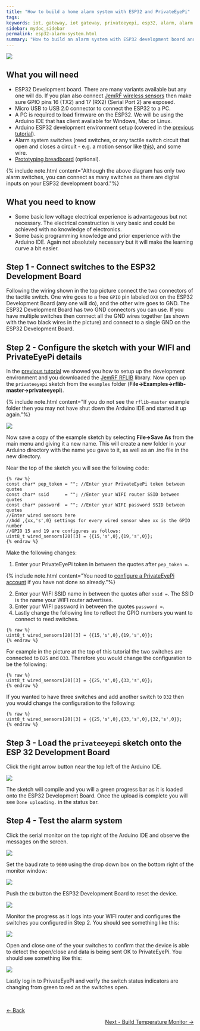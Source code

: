 ```yaml
---
title: "How to build a home alarm system with ESP32 and PrivateEyePi"
tags: 
keywords: iot, gateway, iot gateway, privateeyepi, esp32, alarm, alarm system
sidebar: mydoc_sidebar
permalink: esp32-alarm-system.html
summary: "How to build an alarm system with ESP32 development board and interface to PrivateEyePi"
---
```


<img src="images/ESP32-Alarm-System-Schematic.png"/>

## What you will need
 - ESP32 Development board. There are many variants available but any one will do. If you plan also connect [JemRF wireless sensors](esp32-jemrf.html) then make sure GPIO pins 16 (TX2) and 17 (RX2) (Serial Port 2) are exposed. 
 - Micro USB to USB 2.0 connector to connect the ESP32 to a PC.
 - A PC is required to load firmware on the ESP32. We will be using the Arduino IDE that has client available for Windows, Mac or Linux.
 - Arduino ESP32 development environment setup (covered in the [previous tutorial](esp32-install.html)).
 - Alarm system switches (reed switches, or any tactile switch circuit that open and closes a circuit - e.g. a motion sensor like [this](https://www.jemrf.com/collections/accessories/products/pir-motion-sensor)), and some wire.
  - [Prototyping breadboard](https://www.jemrf.com/collections/accessories/products/400-point-prototyping-breadboard) (optional). 
 
 {% include note.html content="Although the above diagram has only two alarm switches, you can connect as many switches as there are digital inputs on your ESP32 development board."%}

## What you need to know
 - Some basic low voltage electrical experience is advantageous but not necessary. The electrical construction is very basic and could be achieved with no knowledge of electronics.
 - Some basic programming knowledge and prior experience with the Arduino IDE. Again not absolutely necessary but it will make the learning curve a bit easier. 

## Step 1 - Connect switches to the ESP32 Development Board

Following the wiring shown in the top picture connect the two connectors of the tactile switch. One wire goes to a free `GPIO` pin labeled `DXX` on the ESP32 Development Board (any one will do), and the other wire goes to GND. The ESP32 Development Board has two GND connectors you can use. If you have multiple switches then connect all the GND wires together (as shown with the two black wires in the picture) and connect to a single GND on the ESP32 Development Board.

## Step 2 - Configure the sketch with your WIFI and PrivateEyePi details

In the [previous tutorial](esp32-install.html) we showed you how to setup up the development environment and you downloaded the [JemRF RFLIB](https://github.com/JemRF/rflib) library. Now open up the `privateeyepi` sketch from the `examples` folder (**File->Examples->rflib-master->privateeyepi**).

{% include note.html content="If you do not see the `rflib-master` example folder then you may not have shut down the Arduino IDE and started it up again."%}

<img src="images/open-privateeyepi-sketch.png"/>

Now save a copy of the example sketch by selecting **File->Save As** from the main menu and giving it a new name. This will create a new folder in your Arduino directory with the name you gave to it, as well as an .ino file in the new directory.

Near the top of the sketch you will see the following code:

```
{% raw %}
const char* pep_token = ""; //Enter your PrivateEyePi token between quotes
const char* ssid      = ""; //Enter your WIFI router SSID between quotes
const char* password  = ""; //Enter your WIFI password SSID between quotes
//Enter wired sensors here
//Add ,{xx,'s',0} settings for every wired sensor whee xx is the GPIO number
//GPIO 15 and 19 are configures as follows:
uint8_t wired_sensors[20][3] = {{15,'s',0},{19,'s',0}}; 
{% endraw %}
```

Make the following changes:
1. Enter your PrivateEyePi token in between the quotes after `pep_token =`.

{% include note.html content="You need to [configure a PrivateEyePi account](http://projects.privateeyepi.com/home/home-alarm-system-project/installation/register-user-andpassword) if you have not done so already."%}

2. Enter your WIFI SSID name in between the quotes after `ssid =`. The SSID is the name your WIFI router advertises.
3. Enter your WIFI password in between the quotes `password =`.
4. Lastly change the following line to reflect the GPIO numbers you want to connect to reed switches. 

```
{% raw %}
uint8_t wired_sensors[20][3] = {{15,'s',0},{19,'s',0}}; 
{% endraw %}
```

For example in the picture at the top of this tutorial the two switches are connected to `D25` and `D33`. Therefore you would change the configuration to be the following:

```
{% raw %}
uint8_t wired_sensors[20][3] = {{25,'s',0},{33,'s',0}}; 
{% endraw %}
```

If you wanted to have three switches and add another switch to `D32` then you would change the configuration to the following:

```
{% raw %}
uint8_t wired_sensors[20][3] = {{25,'s',0},{33,'s',0},{32,'s',0}}; 
{% endraw %}
```

## Step 3 - Load the `privateeyepi` sketch onto the ESP 32 Development Board

Click the right arrow button near the top left of the Arduino IDE.

<img src="images/esp32-download-sketch-button.png"/>

The sketch will compile and you will a green progress bar as it is loaded onto the ESP32 Development Board. Once the upload is complete you will see `Done uploading.` in the status bar.

## Step 4 - Test the alarm system

Click the serial monitor on the top right of the Arduino IDE and observe the messages on the screen. 

<img src="images/esp32-serial-monitor.png"/>

Set the baud rate to `9600` using the drop down box on the bottom right of the monitor window:

<img src="images/arduino-monitor-baud-rate.png"/>

Push the `EN` button the ESP32 Development Board to reset the device.

<img src="images/esp32-reset-board.png"/>

 Monitor the progress as it logs into your WIFI router and configures the switches you configured in Step 2. You should see something like this:
 
 <img src="images/esp32-monitor-startup.png"/>
 
  Open and close one of the your switches to confirm that the device is able to detect the open/close and data is being sent OK to PrivateEyePi. You should see something like this:
 
 <img src="images/esp32-door-open-close.png"/>
 
Lastly log in to PrivateEyePi and verify the switch status indicators are changing from green to red as the switches open.

<BR>
<p style="text-align: left"><a href="esp32-install.html"><- Back</a></p> <p style="text-align: right"><a href=" esp32-temperature.html">Next - Build Temperature Monitor -></a></p>